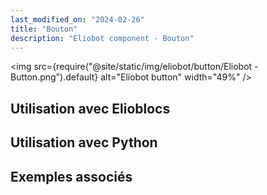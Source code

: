 ```yaml
---
last_modified_on: "2024-02-26"
title: "Bouton"
description: "Eliobot component - Bouton"
---
```



<img src={require("@site/static/img/eliobot/button/Eliobot - Button.png").default} alt="Eliobot button" width="49%" />


## Utilisation avec Elioblocs

## Utilisation avec Python

## Exemples associés
